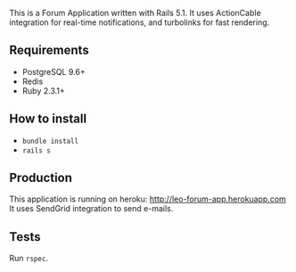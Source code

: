 This is a Forum Application written with Rails 5.1. It uses ActionCable integration for real-time notifications, and turbolinks for fast rendering.

## Requirements
- PostgreSQL 9.6+
- Redis
- Ruby 2.3.1+

## How to install
- `bundle install`
- `rails s`

## Production
This application is running on heroku: http://leo-forum-app.herokuapp.com
It uses SendGrid integration to send e-mails.

## Tests
Run `rspec`.
